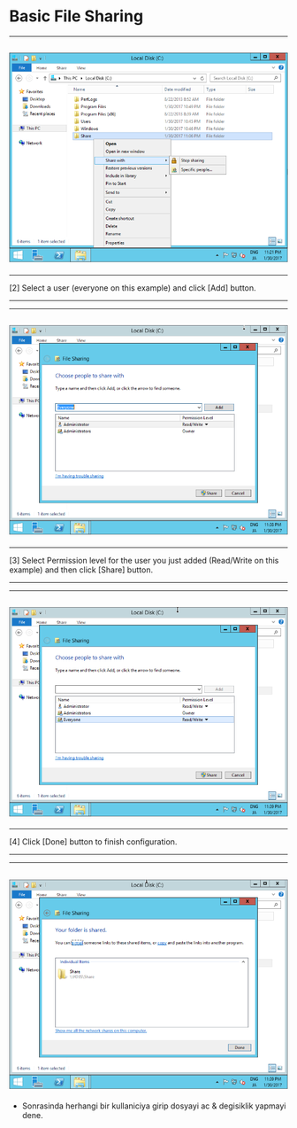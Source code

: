 # Basic File Sharing
  ----------------------------------------------------------------------------------------------------------------------------------
  ![](./Windows%20Server%202012%20R2%20_%20Basic%20File%20Sharing%20_%20Server%20World_files/1.png)
  ----------------------------------------------------------------------------------------------------------------------------------

  ------- --------------------------------------------------------------------
  \[2\]   Select a user (everyone on this example) and click \[Add\] button.
  ------- --------------------------------------------------------------------

  ----------------------------------------------------------------------------------------------------------------------------------
  ![](./Windows%20Server%202012%20R2%20_%20Basic%20File%20Sharing%20_%20Server%20World_files/2.png)
  ----------------------------------------------------------------------------------------------------------------------------------

  ------- -------------------------------------------------------------------------------------------------------------------
  \[3\]   Select Permission level for the user you just added (Read/Write on this example) and then click \[Share\] button.
  ------- -------------------------------------------------------------------------------------------------------------------

  ----------------------------------------------------------------------------------------------------------------------------------
  ![](./Windows%20Server%202012%20R2%20_%20Basic%20File%20Sharing%20_%20Server%20World_files/3.png)
  ----------------------------------------------------------------------------------------------------------------------------------

  ------- ------------------------------------------------
  \[4\]   Click \[Done\] button to finish configuration.
  ------- ------------------------------------------------

  ----------------------------------------------------------------------------------------------------------------------------------
  ![](./Windows%20Server%202012%20R2%20_%20Basic%20File%20Sharing%20_%20Server%20World_files/4.png)
  ----------------------------------------------------------------------------------------------------------------------------------

  - Sonrasinda herhangi bir kullaniciya girip dosyayi ac & degisiklik yapmayi dene.